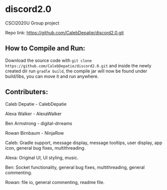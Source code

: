 # discord2.0
CSCI2020U Group project

Repo link: https://github.com/CalebDepatie/discord2.0.git

## How to Compile and Run:

Download the source code with `git clone https://github.com/CalebDepatie/discord2.0.git` and inside the newly created
dir run `gradle build`, the compile jar will now be found under build/libs, you can move it and run anywhere.

## Contributers: 

Caleb Depatie - CalebDepatie

Alexa Walker - AlexaWalker

Ben Armstrong - digital-drreams

Rowan Birnbaum - NinjaRow

Caleb: Gradle support, message display, message tooltips, user display, app icon, general bug fixes, multithreading.

Alexa: Original UI, UI styling, music.

Ben: Socket functionality, general bug fixes, multithreading, general commenting.

Rowan: file io, general commenting, readme file.
